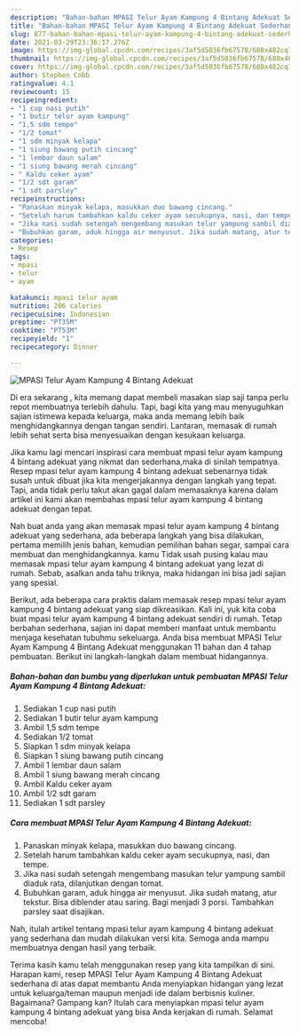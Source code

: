 ```yaml
---
description: "Bahan-bahan MPASI Telur Ayam Kampung 4 Bintang Adekuat Sederhana Untuk Jualan"
title: "Bahan-bahan MPASI Telur Ayam Kampung 4 Bintang Adekuat Sederhana Untuk Jualan"
slug: 877-bahan-bahan-mpasi-telur-ayam-kampung-4-bintang-adekuat-sederhana-untuk-jualan
date: 2021-03-29T23:36:17.276Z
image: https://img-global.cpcdn.com/recipes/3af5d5036fb67578/680x482cq70/mpasi-telur-ayam-kampung-4-bintang-adekuat-foto-resep-utama.jpg
thumbnail: https://img-global.cpcdn.com/recipes/3af5d5036fb67578/680x482cq70/mpasi-telur-ayam-kampung-4-bintang-adekuat-foto-resep-utama.jpg
cover: https://img-global.cpcdn.com/recipes/3af5d5036fb67578/680x482cq70/mpasi-telur-ayam-kampung-4-bintang-adekuat-foto-resep-utama.jpg
author: Stephen Cobb
ratingvalue: 4.1
reviewcount: 15
recipeingredient:
- "1 cup nasi putih"
- "1 butir telur ayam kampung"
- "1,5 sdm tempe"
- "1/2 tomat"
- "1 sdm minyak kelapa"
- "1 siung bawang putih cincang"
- "1 lembar daun salam"
- "1 siung bawang merah cincang"
- " Kaldu ceker ayam"
- "1/2 sdt garam"
- "1 sdt parsley"
recipeinstructions:
- "Panaskan minyak kelapa, masukkan duo bawang cincang."
- "Setelah harum tambahkan kaldu ceker ayam secukupnya, nasi, dan tempe."
- "Jika nasi sudah setengah mengembang masukan telur yampung sambil diaduk rata, dilanjutkan dengan tomat."
- "Bubuhkan garam, aduk hingga air menyusut. Jika sudah matang, atur tekstur. Bisa diblender atau saring. Bagi menjadi 3 porsi. Tambahkan parsley saat disajikan."
categories:
- Resep
tags:
- mpasi
- telur
- ayam

katakunci: mpasi telur ayam 
nutrition: 206 calories
recipecuisine: Indonesian
preptime: "PT35M"
cooktime: "PT53M"
recipeyield: "1"
recipecategory: Dinner

---
```



![MPASI Telur Ayam Kampung 4 Bintang Adekuat](https://img-global.cpcdn.com/recipes/3af5d5036fb67578/680x482cq70/mpasi-telur-ayam-kampung-4-bintang-adekuat-foto-resep-utama.jpg)

Di era  sekarang , kita memang dapat membeli masakan siap saji tanpa perlu repot membuatnya terlebih dahulu. Tapi, bagi kita yang mau menyuguhkan sajian istimewa kepada keluarga, maka anda memang lebih baik menghidangkannya dengan tangan sendiri. Lantaran, memasak di rumah lebih sehat serta bisa menyesuaikan dengan kesukaan keluarga.

Jika kamu lagi mencari inspirasi cara membuat mpasi telur ayam kampung 4 bintang adekuat yang nikmat dan sederhana,maka di sinilah tempatnya. Resep mpasi telur ayam kampung 4 bintang adekuat  sebenarnya tidak susah untuk dibuat jika kita mengerjakannya dengan langkah yang tepat. Tapi, anda tidak perlu takut akan gagal dalam memasaknya 
karena dalam artikel ini kami akan membahas mpasi telur ayam kampung 4 bintang adekuat dengan tepat.  



Nah buat anda yang akan memasak mpasi telur ayam kampung 4 bintang adekuat yang sederhana, ada beberapa langkah yang bisa dilakukan, pertama memilih jenis bahan, kemudian pemilihan bahan segar, sampai cara membuat dan menghidangkannya. kamu Tidak usah pusing kalau mau memasak mpasi telur ayam kampung 4 bintang adekuat yang lezat di rumah. Sebab, asalkan anda  tahu triknya, maka hidangan ini bisa jadi sajian yang spesial.

Berikut, ada beberapa cara praktis  dalam memasak resep mpasi telur ayam kampung 4 bintang adekuat yang siap dikreasikan. Kali ini, yuk kita coba buat mpasi telur ayam kampung 4 bintang adekuat sendiri di rumah. Tetap berbahan sederhana, sajian ini dapat memberi manfaat untuk membantu menjaga kesehatan tubuhmu sekeluarga. Anda bisa membuat MPASI Telur Ayam Kampung 4 Bintang Adekuat menggunakan 11 bahan dan 4 tahap pembuatan. Berikut ini langkah-langkah dalam membuat hidangannya.

<!--inarticleads1-->

##### Bahan-bahan dan bumbu yang diperlukan untuk pembuatan MPASI Telur Ayam Kampung 4 Bintang Adekuat:

1. Sediakan 1 cup nasi putih
1. Sediakan 1 butir telur ayam kampung
1. Ambil 1,5 sdm tempe
1. Sediakan 1/2 tomat
1. Siapkan 1 sdm minyak kelapa
1. Siapkan 1 siung bawang putih cincang
1. Ambil 1 lembar daun salam
1. Ambil 1 siung bawang merah cincang
1. Ambil  Kaldu ceker ayam
1. Ambil 1/2 sdt garam
1. Sediakan 1 sdt parsley




<!--inarticleads2-->

##### Cara membuat MPASI Telur Ayam Kampung 4 Bintang Adekuat:

1. Panaskan minyak kelapa, masukkan duo bawang cincang.
1. Setelah harum tambahkan kaldu ceker ayam secukupnya, nasi, dan tempe.
1. Jika nasi sudah setengah mengembang masukan telur yampung sambil diaduk rata, dilanjutkan dengan tomat.
1. Bubuhkan garam, aduk hingga air menyusut. Jika sudah matang, atur tekstur. Bisa diblender atau saring. Bagi menjadi 3 porsi. Tambahkan parsley saat disajikan.




Nah, itulah artikel tentang  mpasi telur ayam kampung 4 bintang adekuat  yang sederhana dan mudah dilakukan versi kita. Semoga anda mampu membuatnya dengan hasil yang terbaik. 

Terima kasih kamu telah menggunakan resep yang kita tampilkan di sini. Harapan kami, resep  MPASI Telur Ayam Kampung 4 Bintang Adekuat sederhana di atas dapat membantu Anda menyiapkan hidangan yang lezat untuk keluarga/teman maupun menjadi ide dalam berbisnis kuliner. Bagaimana? Gampang kan? Itulah cara menyiapkan mpasi telur ayam kampung 4 bintang adekuat yang bisa Anda kerjakan di rumah. Selamat mencoba!

